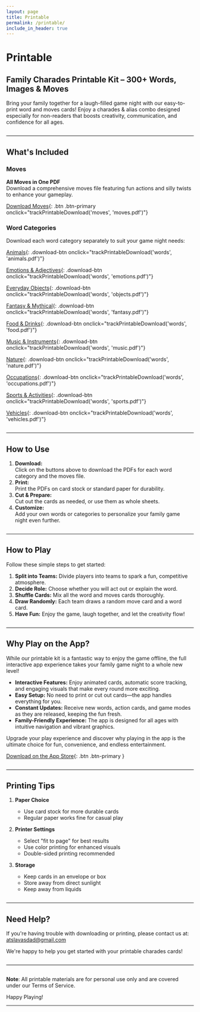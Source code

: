```yaml
---
layout: page
title: Printable
permalink: /printable/
include_in_header: true
---
```


<script>
    // Track printable page view when the page loads
    document.addEventListener('DOMContentLoaded', function() {
        if (typeof trackPrintableView === 'function') {
            trackPrintableView();
        }
    });

    // Track printable downloads
    function trackPrintableDownload(category, filename) {
        if (typeof firebase !== 'undefined' && firebase.analytics) {
            firebase.analytics().logEvent('printable_download', {
                category: category,
                filename: filename,
                page_url: window.location.href
            });
        }
    }
</script>

# Printable

## Family Charades Printable Kit – 300+ Words, Images & Moves

Bring your family together for a laugh-filled game night with our easy-to-print word and moves cards! Enjoy a charades & alias combo designed especially for non-readers that boosts creativity, communication, and confidence for all ages.

<hr style="border-top: 1px solid black; margin: 2em 0; background: none;">

## What's Included

### Moves
**All Moves in One PDF**  
  Download a comprehensive moves file featuring fun actions and silly twists to enhance your gameplay.

  [<i class="fas fa-download"></i> Download Moves](https://familycharades.com/assets/printables/moves.pdf){: .btn .btn-primary onclick="trackPrintableDownload('moves', 'moves.pdf')"}

### Word Categories
Download each word category separately to suit your game night needs:

[<i class="fas fa-paw"></i>  Animals](https://familycharades.com/assets/printables/Words/animals.pdf){: .download-btn onclick="trackPrintableDownload('words', 'animals.pdf')"}

[<i class="fas fa-smile"></i>  Emotions & Adjectives](https://familycharades.com/assets/printables/Words/emotions.pdf){: .download-btn onclick="trackPrintableDownload('words', 'emotions.pdf')"}

[<i class="fas fa-cube"></i>  Everyday Objects](https://familycharades.com/assets/printables/Words/objects.pdf){: .download-btn onclick="trackPrintableDownload('words', 'objects.pdf')"}

[<i class="fas fa-dragon"></i>  Fantasy & Mythical](https://familycharades.com/assets/printables/Words/fantasy.pdf){: .download-btn onclick="trackPrintableDownload('words', 'fantasy.pdf')"}

[<i class="fas fa-utensils"></i>  Food & Drinks](https://familycharades.com/assets/printables/Words/food.pdf){: .download-btn onclick="trackPrintableDownload('words', 'food.pdf')"}

[<i class="fas fa-music"></i>  Music & Instruments](https://familycharades.com/assets/printables/Words/music.pdf){: .download-btn onclick="trackPrintableDownload('words', 'music.pdf')"}

[<i class="fas fa-leaf"></i>  Nature](https://familycharades.com/assets/printables/Words/nature.pdf){: .download-btn onclick="trackPrintableDownload('words', 'nature.pdf')"}

[<i class="fas fa-briefcase"></i>  Occupations](https://familycharades.com/assets/printables/Words/occupations.pdf){: .download-btn onclick="trackPrintableDownload('words', 'occupations.pdf')"}

[<i class="fas fa-football-ball"></i>  Sports & Activities](https://familycharades.com/assets/printables/Words/sports.pdf){: .download-btn onclick="trackPrintableDownload('words', 'sports.pdf')"}

[<i class="fas fa-car"></i>  Vehicles](https://familycharades.com/assets/printables/Words/vehicles.pdf){: .download-btn onclick="trackPrintableDownload('words', 'vehicles.pdf')"}

<hr style="border-top: 1px solid black; margin: 2em 0; background: none;">

## How to Use

1. **Download:**  
   Click on the buttons above to download the PDFs for each word category and the moves file.
2. **Print:**  
   Print the PDFs on card stock or standard paper for durability.
3. **Cut & Prepare:**  
   Cut out the cards as needed, or use them as whole sheets.
4. **Customize:**  
   Add your own words or categories to personalize your family game night even further.

<hr style="border-top: 1px solid black; margin: 2em 0; background: none;">

## How to Play

Follow these simple steps to get started:
1. **Split into Teams:** Divide players into teams to spark a fun, competitive atmosphere.
2. **Decide Role:** Choose whether you will act out or explain the word.
3. **Shuffle Cards:** Mix all the word and moves cards thoroughly.
4. **Draw Randomly:** Each team draws a random move card and a word card.
5. **Have Fun:** Enjoy the game, laugh together, and let the creativity flow!

<hr style="border-top: 1px solid black; margin: 2em 0; background: none;">

## Why Play on the App?

While our printable kit is a fantastic way to enjoy the game offline, the full interactive app experience takes your family game night to a whole new level!  
- **Interactive Features:** Enjoy animated cards, automatic score tracking, and engaging visuals that make every round more exciting.  
- **Easy Setup:** No need to print or cut out cards—the app handles everything for you.  
- **Constant Updates:** Receive new words, action cards, and game modes as they are released, keeping the fun fresh.  
- **Family-Friendly Experience:** The app is designed for all ages with intuitive navigation and vibrant graphics.

Upgrade your play experience and discover why playing in the app is the ultimate choice for fun, convenience, and endless entertainment.

[<i class="fab fa-app-store-ios"></i> Download on the App Store](https://apps.apple.com/us/app/id6741069450){: .btn .btn-primary }

<hr style="border-top: 1px solid black; margin: 2em 0; background: none;">

## Printing Tips

1. **Paper Choice**
   - Use card stock for more durable cards
   - Regular paper works fine for casual play

2. **Printer Settings**
   - Select "fit to page" for best results
   - Use color printing for enhanced visuals
   - Double-sided printing recommended

3. **Storage**
   - Keep cards in an envelope or box
   - Store away from direct sunlight
   - Keep away from liquids

<hr style="border-top: 1px solid black; margin: 2em 0; background: none;">

## Need Help?

If you're having trouble with downloading or printing, please contact us at:
[atslavasdad@gmail.com](mailto:atslavasdad@gmail.com)

We're happy to help you get started with your printable charades cards!

<hr style="border-top: 1px solid black; margin: 2em 0; background: none;">

**Note**: All printable materials are for personal use only and are covered under our Terms of Service.

Happy Playing!

--- 